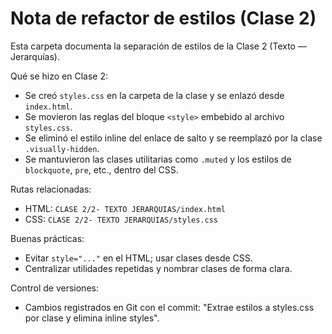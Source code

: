 # Nota de refactor de estilos (Clase 2)

Esta carpeta documenta la separación de estilos de la Clase 2 (Texto — Jerarquías).

Qué se hizo en Clase 2:
- Se creó `styles.css` en la carpeta de la clase y se enlazó desde `index.html`.
- Se movieron las reglas del bloque `<style>` embebido al archivo `styles.css`.
- Se eliminó el estilo inline del enlace de salto y se reemplazó por la clase `.visually-hidden`.
- Se mantuvieron las clases utilitarias como `.muted` y los estilos de `blockquote`, `pre`, etc., dentro del CSS.

Rutas relacionadas:
- HTML: `CLASE 2/2- TEXTO JERARQUIAS/index.html`
- CSS: `CLASE 2/2- TEXTO JERARQUIAS/styles.css`

Buenas prácticas:
- Evitar `style="..."` en el HTML; usar clases desde CSS.
- Centralizar utilidades repetidas y nombrar clases de forma clara.

Control de versiones:
- Cambios registrados en Git con el commit: "Extrae estilos a styles.css por clase y elimina inline styles".

